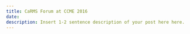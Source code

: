 ```yaml
---
title: CaRMS Forum at CCME 2016
date:
description: Insert 1-2 sentence description of your post here here.
---
```

